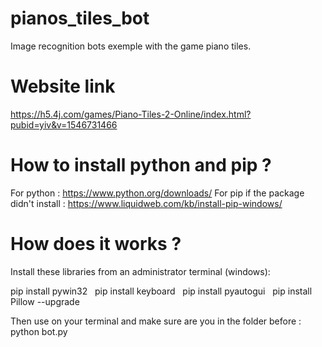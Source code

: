 # pianos_tiles_bot

Image recognition bots exemple with the game piano tiles.

# Website link

https://h5.4j.com/games/Piano-Tiles-2-Online/index.html?pubid=yiv&v=1546731466

# How to install python and pip ?

For python : https://www.python.org/downloads/
For pip if the package didn't install : https://www.liquidweb.com/kb/install-pip-windows/

# How does it works ?

Install these libraries from an administrator terminal (windows):

pip install pywin32 &nbsp;
pip install keyboard &nbsp;
pip install pyautogui &nbsp;
pip install Pillow --upgrade

Then use on your terminal and make sure are you in the folder before : python bot.py
